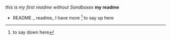 *this is my first readme without Sandboxex*
**my readme**
* README
_ readme_
I have more [^1] to say up here
[^1]: to say down here
